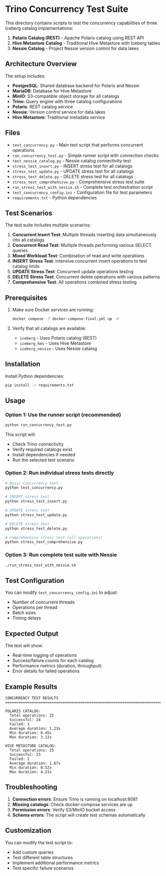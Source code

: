 # Trino Concurrency Test Suite

This directory contains scripts to test the concurrency capabilities of three Iceberg catalog implementations:

1. **Polaris Catalog (REST)** - Apache Polaris catalog using REST API
2. **Hive Metastore Catalog** - Traditional Hive Metastore with Iceberg tables  
3. **Nessie Catalog** - Project Nessie version control for data lakes

## Architecture Overview

The setup includes:
- **PostgreSQL**: Shared database backend for Polaris and Nessie
- **MariaDB**: Database for Hive Metastore
- **MinIO**: S3-compatible object storage for all catalogs
- **Trino**: Query engine with three catalog configurations
- **Polaris**: REST catalog service
- **Nessie**: Version control service for data lakes
- **Hive Metastore**: Traditional metadata service

## Files

- `test_concurrency.py` - Main test script that performs concurrent operations
- `run_concurrency_test.py` - Simple runner script with connection checks
- `test_nessie_catalog.py` - Nessie catalog connectivity test
- `stress_test_insert.py` - INSERT stress test for all catalogs
- `stress_test_update.py` - UPDATE stress test for all catalogs  
- `stress_test_delete.py` - DELETE stress test for all catalogs
- `stress_test_comprehensive.py` - Comprehensive stress test suite
- `run_stress_test_with_nessie.sh` - Complete test orchestration script
- `test_concurrency_config.ini` - Configuration file for test parameters
- `requirements.txt` - Python dependencies

## Test Scenarios

The test suite includes multiple scenarios:

1. **Concurrent Insert Test**: Multiple threads inserting data simultaneously into all catalogs
2. **Concurrent Read Test**: Multiple threads performing various SELECT queries
3. **Mixed Workload Test**: Combination of read and write operations
4. **INSERT Stress Test**: Intensive concurrent insert operations to test catalog limits
5. **UPDATE Stress Test**: Concurrent update operations testing
6. **DELETE Stress Test**: Concurrent delete operations with various patterns
7. **Comprehensive Test**: All operations combined stress testing

## Prerequisites

1. Make sure Docker services are running:
   ```bash
   docker compose -f docker-compose-final.yml up -d
   ```

2. Verify that all catalogs are available:
   - `iceberg` - Uses Polaris catalog (REST)
   - `iceberg_hms` - Uses Hive Metastore
   - `iceberg_nessie` - Uses Nessie catalog

## Installation

Install Python dependencies:
```bash
pip install -r requirements.txt
```

## Usage

### Option 1: Use the runner script (recommended)
```bash
python run_concurrency_test.py
```

This script will:
- Check Trino connectivity
- Verify required catalogs exist
- Install dependencies if needed
- Run the selected test scenario

### Option 2: Run individual stress tests directly
```bash
# Basic concurrency test
python test_concurrency.py

# INSERT stress test
python stress_test_insert.py

# UPDATE stress test  
python stress_test_update.py

# DELETE stress test
python stress_test_delete.py

# Comprehensive stress test (all operations)
python stress_test_comprehensive.py
```

### Option 3: Run complete test suite with Nessie
```bash
./run_stress_test_with_nessie.sh
```

## Test Configuration

You can modify `test_concurrency_config.ini` to adjust:
- Number of concurrent threads
- Operations per thread
- Batch sizes
- Timing delays

## Expected Output

The test will show:
- Real-time logging of operations
- Success/failure counts for each catalog
- Performance metrics (duration, throughput)
- Error details for failed operations

## Example Results

```
CONCURRENCY TEST RESULTS
================================================================================

POLARIS CATALOG:
  Total operations: 25
  Successful: 24
  Failed: 1
  Average duration: 1.23s
  Min duration: 0.45s
  Max duration: 3.12s

HIVE METASTORE CATALOG:
  Total operations: 25
  Successful: 23
  Failed: 2
  Average duration: 1.67s
  Min duration: 0.52s
  Max duration: 4.21s
```

## Troubleshooting

1. **Connection errors**: Ensure Trino is running on localhost:8081
2. **Missing catalogs**: Check docker-compose services are up
3. **Permission errors**: Verify S3/MinIO bucket access
4. **Schema errors**: The script will create test schemas automatically

## Customization

You can modify the test script to:
- Add custom queries
- Test different table structures
- Implement additional performance metrics
- Test specific failure scenarios
